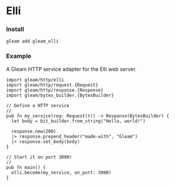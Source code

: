 # Elli

### Install

```
gleam add gleam_elli
```

### Example

A Gleam HTTP service adapter for the Elli web server.

```gleam
import gleam/http/elli
import gleam/http/request.{Request}
import gleam/http/response.{Response}
import gleam/bytes_builder.{BytesBuilder}

// Define a HTTP service
//
pub fn my_service(req: Request(t)) -> Response(BytesBuilder) {
  let body = bit_builder.from_string("Hello, world!")

  response.new(200)
  |> response.prepend_header("made-with", "Gleam")
  |> response.set_body(body)
}

// Start it on port 3000!
//
pub fn main() {
  elli.become(my_service, on_port: 3000)
}
```
